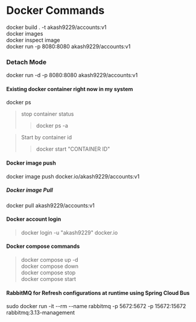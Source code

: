 # Docker Commands

docker build . -t akash9229/accounts:v1 <br/>
docker images <br/>
docker inspect image <IMAGE ID> <br/>
docker run -p 8080:8080 akash9229/accounts:v1 <br/>

### Detach Mode
docker run -d -p 8080:8080 akash9229/accounts:v1 <br/>

#### Existing docker container right now in my system
docker ps <br/>
> stop container status
>> docker ps -a <br/>

>Start by container id
>> docker start "CONTAINER ID"

#### Docker image push
docker image push docker.io/akash9229/accounts:v1

##### Docker image Pull
docker pull akash9229/accounts:v1

#### Docker account login
> docker login -u "akash9229" docker.io

#### Docker compose commands
> docker compose up -d <br/>
> docker compose down <br/>
> docker compose stop <br/>
> docker compose start

#### RabbitMQ for Refresh configurations at runtime using Spring Cloud Bus
sudo docker run -it --rm --name rabbitmq -p 5672:5672 -p 15672:15672 rabbitmq:3.13-management